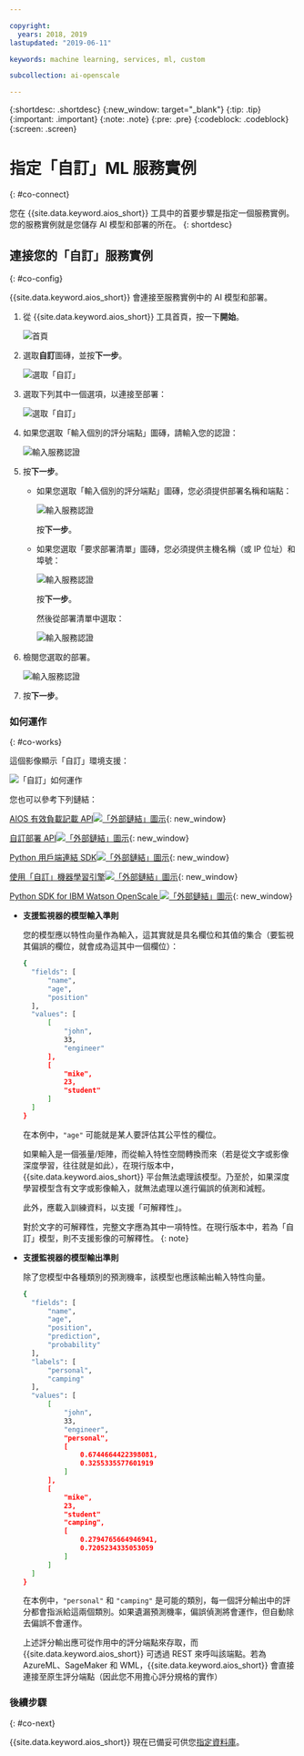```yaml
---

copyright:
  years: 2018, 2019
lastupdated: "2019-06-11"

keywords: machine learning, services, ml, custom 

subcollection: ai-openscale

---
```


{:shortdesc: .shortdesc}
{:new_window: target="_blank"}
{:tip: .tip}
{:important: .important}
{:note: .note}
{:pre: .pre}
{:codeblock: .codeblock}
{:screen: .screen}

# 指定「自訂」ML 服務實例
{: #co-connect}

您在 {{site.data.keyword.aios_short}} 工具中的首要步驟是指定一個服務實例。您的服務實例就是您儲存 AI 模型和部署的所在。
{: shortdesc}

## 連接您的「自訂」服務實例
{: #co-config}

{{site.data.keyword.aios_short}} 會連接至服務實例中的 AI 模型和部署。

1.  從 {{site.data.keyword.aios_short}} 工具首頁，按一下**開始**。

    ![首頁](images/gs-config-start.png)

2.  選取**自訂**圖磚，並按**下一步**。

    ![選取「自訂」](images/connect-custom.png)

3.  選取下列其中一個選項，以連接至部署：

    ![選取「自訂」](images/connect-custom-deploy.png)

4.  如果您選取「輸入個別的評分端點」圖磚，請輸入您的認證：

    ![輸入服務認證](images/connect-custom-cred.png)

5.  按**下一步**。

    - 如果您選取「輸入個別的評分端點」圖磚，您必須提供部署名稱和端點：

      ![輸入服務認證](images/connect-custom-endpoint.png)

      按**下一步**。

    - 如果您選取「要求部署清單」圖磚，您必須提供主機名稱（或 IP 位址）和埠號：

      ![輸入服務認證](images/connect-custom-apiendpoint.png)

      按**下一步**。

      然後從部署清單中選取：

      ![輸入服務認證](images/connect-custom-apiendpoint2.png)

6.  檢閱您選取的部署。

    ![輸入服務認證](images/connect-custom-deploy2.png)

7.  按**下一步**。

### 如何運作
{: #co-works}

這個影像顯示「自訂」環境支援：

![「自訂」如何運作](images/custom-how-works.png)

您也可以參考下列鏈結：

[AIOS 有效負載記載 API![「外部鏈結」圖示](../../icons/launch-glyph.svg "「外部鏈結」圖示")](https://{DomainName}/apidocs/ai-openscale#publish-scoring-payload){: new_window}

[自訂部署 API![「外部鏈結」圖示](../../icons/launch-glyph.svg "「外部鏈結」圖示")](https://aiopenscale-custom-deployement-spec.mybluemix.net/){: new_window}

[Python 用戶端連結 SDK![「外部鏈結」圖示](../../icons/launch-glyph.svg "「外部鏈結」圖示")](http://ai-openscale-python-client.mybluemix.net/#bindings){: new_window}

[使用「自訂」機器學習引擎![「外部鏈結」圖示](../../icons/launch-glyph.svg "「外部鏈結」圖示")](https://github.com/pmservice/ai-openscale-tutorials/blob/master/notebooks/AI%20OpenScale%20and%20Custom%20ML%20Engine.ipynb){: new_window}

[Python SDK for IBM Watson OpenScale ![「外部鏈結」圖示](../../icons/launch-glyph.svg "「外部鏈結」圖示")](https://pypi.org/project/ibm-ai-openscale/){: new_window}

- **支援監視器的模型輸入準則**

  您的模型應以特性向量作為輸入，這其實就是具名欄位和其值的集合（要監視其偏誤的欄位，就會成為這其中一個欄位）：

  ```bash
  {
    "fields": [
        "name",
        "age",
        "position"
    ],
    "values": [
        [
            "john",
            33,
            "engineer"
        ],
        [
            "mike",
            23,
            "student"
        ]
    ]
  }
  ```

  在本例中，`"age"` 可能就是某人要評估其公平性的欄位。

  如果輸入是一個張量/矩陣，而從輸入特性空間轉換而來（若是從文字或影像深度學習，往往就是如此），在現行版本中，{{site.data.keyword.aios_short}} 平台無法處理該模型。乃至於，如果深度學習模型含有文字或影像輸入，就無法處理以進行偏誤的偵測和減輕。

  此外，應載入訓練資料，以支援「可解釋性」。

  對於文字的可解釋性，完整文字應為其中一項特性。在現行版本中，若為「自訂」模型，則不支援影像的可解釋性。
  {: note}

- **支援監視器的模型輸出準則**

  除了您模型中各種類別的預測機率，該模型也應該輸出輸入特性向量。

  ```bash
  {
    "fields": [
        "name",
        "age",
        "position",
        "prediction",
        "probability"
    ],
    "labels": [
        "personal",
        "camping"
    ],
    "values": [
        [
            "john",
            33,
            "engineer",
            "personal",
            [
                0.6744664422398081,
                0.3255335577601919
            ]
        ],
        [
            "mike",
            23,
            "student"
            "camping",
            [
                0.2794765664946941,
                0.7205234335053059
            ]
        ]
    ]
  }
  ```

  在本例中，`"personal"` 和 `"camping"` 是可能的類別，每一個評分輸出中的評分都會指派給這兩個類別。如果遺漏預測機率，偏誤偵測將會運作，但自動除去偏誤不會運作。

  上述評分輸出應可從作用中的評分端點來存取，而 {{site.data.keyword.aios_short}} 可透過 REST 來呼叫該端點。若為 AzureML、SageMaker 和 WML，{{site.data.keyword.aios_short}} 會直接連接至原生評分端點（因此您不用擔心評分規格的實作）

### 後續步驟
{: #co-next}

{{site.data.keyword.aios_short}} 現在已備妥可供您[指定資料庫](/docs/services/ai-openscale?topic=ai-openscale-connect-db)。
